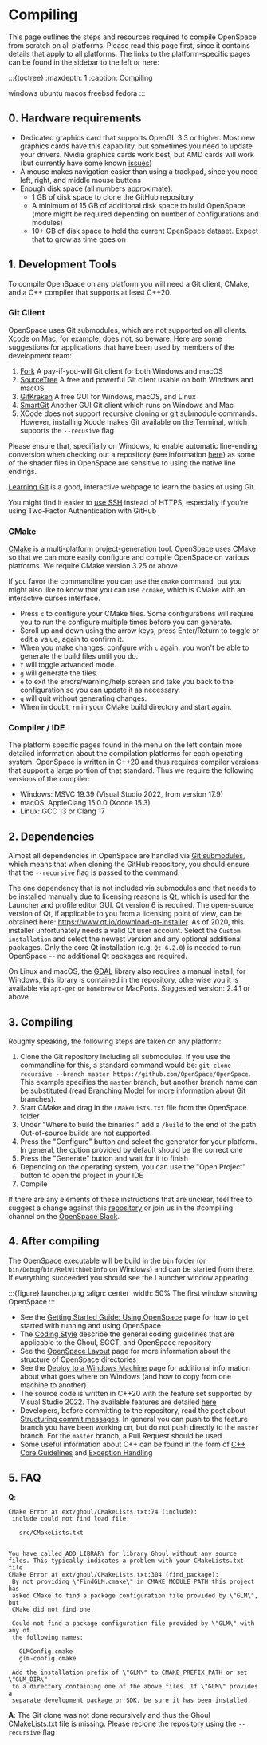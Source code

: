 # Compiling
This page outlines the steps and resources required to compile OpenSpace from scratch on all platforms. Please read this page first, since it contains details that apply to all platforms. The links to the platform-specific pages can be found in the sidebar to the left or here:

:::{toctree}
:maxdepth: 1
:caption: Compiling

windows
ubuntu
macos
freebsd
fedora
:::


## 0. Hardware requirements
  - Dedicated graphics card that supports OpenGL 3.3 or higher. Most new graphics cards have this capability, but sometimes you need to update your drivers. Nvidia graphics cards work best, but AMD cards will work (but currently have some known [issues](https://github.com/OpenSpace/OpenSpace/labels/GPU%3A%20AMD))
  - A mouse makes navigation easier than using a trackpad, since you need left, right, and middle mouse buttons
  - Enough disk space (all numbers approximate):
    - 1 GB of disk space to clone the GitHub repository
    - A minimum of 15 GB of additional disk space to build OpenSpace (more might be required depending on number of configurations and modules)
    - 10+ GB of disk space to hold the current OpenSpace dataset. Expect that to grow as time goes on


## 1. Development Tools
To compile OpenSpace on any platform you will need a Git client, CMake, and a C++ compiler that supports at least C++20.

### Git Client
OpenSpace uses Git submodules, which are not supported on all clients. Xcode on Mac, for example, does not, so beware. Here are some suggestions for applications that have been used by members of the development team:
  1. [Fork](https://git-fork.com) A pay-if-you-will Git client for both Windows and macOS
  1. [SourceTree](http://www.sourcetreeapp.com) A free and powerful Git client usable on both Windows and macOS
  1. [GitKraken](https://www.gitkraken.com) A free GUI for Windows, macOS, and Linux
  1. [SmartGit](http://www.syntevo.com/smartgit/) Another GUI Git client which runs on Windows and Mac
  1. XCode does not support recursive cloning or git submodule commands. However, installing Xcode makes Git available on the Terminal, which supports the `--recusive` flag

Please ensure that, specifially on Windows, to enable automatic line-ending conversion when checking out a repository (see information [here](https://docs.github.com/en/get-started/getting-started-with-git/configuring-git-to-handle-line-endings)) as some of the shader files in OpenSpace are sensitive to using the native line endings.

[Learning Git](http://pcottle.github.io/learnGitBranching) is a good, interactive webpage to learn the basics of using Git.

You might find it easier to [use SSH](https://help.github.com/articles/generating-an-ssh-key/) instead of HTTPS, especially if you're using Two-Factor Authentication with GitHub


### CMake
[CMake](http://www.cmake.org) is a multi-platform project-generation tool. OpenSpace uses CMake so that we can more easily configure and compile OpenSpace on various platforms. We require CMake version 3.25 or above.

If you favor the commandline you can use the `cmake` command, but you might also like to know that you can use `ccmake`, which is CMake with an interactive curses interface.
  - Press `c` to configure your CMake files. Some configurations will require you to run the configure multiple times before you can generate.
  - Scroll up and down using the arrow keys, press Enter/Return to toggle or edit a value, again to confirm it.
  - When you make changes, confgure with `c` again: you won't be able to generate the build files until you do.
  - `t` will toggle advanced mode.
  - `g` will generate the files.
  - `e` to exit the errors/warning/help screen and take you back to the configuration so you can update it as necessary.
  - `q` will quit without generating changes.
  - When in doubt, `rm` in your CMake build directory and start again.


### Compiler / IDE
The platform specific pages found in the menu on the left contain more detailed information about the compilation platforms for each operating system. OpenSpace is written in C++20 and thus requires compiler versions that support a large portion of that standard. Thus we require the following versions of the compiler:
  - Windows: MSVC 19.39 (Visual Studio 2022, from version 17.9)
  - macOS: AppleClang 15.0.0 (Xcode 15.3)
  - Linux: GCC 13 or Clang 17


## 2. Dependencies
Almost all dependencies in OpenSpace are handled via [Git submodules](https://git-scm.com/book/en/v2/Git-Tools-Submodules), which means that when cloning the GitHub repository, you should ensure that the `--recursive` flag is passed to the command.

The one dependency that is not included via submodules and that needs to be installed manually due to licensing reasons is [Qt](https://www.qt.io/download), which is used for the Launcher and profile editor GUI. Qt version 6 is required. The open-source version of Qt, if applicable to you from a licensing point of view, can be obtained here: https://www.qt.io/download-qt-installer. As of 2020, this installer unfortunately needs a valid Qt user account. Select the `Custom installation` and select the newest version and any optional additional packages. Only the core Qt installation (e.g. `Qt 6.2.0`) is needed to run OpenSpace -- no additional Qt packages are required.

On Linux and macOS, the [GDAL](http://www.gdal.org/) library also requires a manual install, for Windows, this library is contained in the repository, otherwise you it is available via `apt-get` or `homebrew` or MacPorts. Suggested version: 2.4.1 or above


## 3. Compiling
Roughly speaking, the following steps are taken on any platform:

  1. Clone the Git repository including all submodules. If you use the commandline for this, a standard command would be: `git clone --recursive --branch master https://github.com/OpenSpace/OpenSpace`. This example specifies the `master` branch, but another branch name can be substituted (read [Branching Model](http://nvie.com/posts/a-successful-git-branching-model) for more information about Git branches).
  1. Start CMake and drag in the `CMakeLists.txt` file from the OpenSpace folder
  1. Under "Where to build the binaries:" add a `/build` to the end of the path. Out-of-source builds are not supported.
  1. Press the "Configure" button and select the generator for your platform. In general, the option provided by default should be the correct one
  1. Press the "Generate" button and wait for it to finish
  1. Depending on the operating system, you can use the "Open Project" button to open the project in your IDE
  1. Compile

If there are any elements of these instructions that are unclear, feel free to suggest a change against this [repository](https://github.com/OpenSpace/OpenSpace-Docs) or join us in the #compiling channel on the [OpenSpace Slack](https://openspacesupport.slack.com).

## 4. After compiling
The OpenSpace executable will be build in the `bin` folder (or `bin/Debug`/`bin/RelWithDebInfo` on Windows) and can be started from there. If everything succeeded you should see the Launcher window appearing:

:::{figure} launcher.png
:align: center
:width: 50%
The first window showing OpenSpace
:::

  - See the [Getting Started Guide: Using OpenSpace](/getting-started/getting-started/index) page for how to get started with running and using OpenSpace
  - The [Coding Style](../coding-style) describe the general coding guidelines that are applicable to the Ghoul, SGCT, and OpenSpace repository
  - See the [OpenSpace Layout](../folder-layout) page for more information about the structure of OpenSpace directories
  - See the [Deploy to a Windows Machine](../deploying-windows) page for additional information about what goes where on Windows (and how to copy from one machine to another).
  - The source code is written in C++20 with the feature set supported by Visual Studio 2022. The available features are detailed [here](https://docs.microsoft.com/en-us/cpp/visual-cpp-language-conformance)
  - Developers, before committing to the repository, read the post about [Structuring commit messages](http://tbaggery.com/2008/04/19/a-note-about-git-commit-messages.html). In general you can push to the feature branch you have been working on, but do not push directly to the `master` branch. For the `master` branch, a Pull Request should be used
  - Some useful information about C++ can be found in the form of [C++ Core Guidelines](https://github.com/isocpp/CppCoreGuidelines/blob/master/CppCoreGuidelines.md) and [Exception Handling](https://isocpp.org/wiki/faq/exceptions)


## 5. FAQ
**Q**:
```
CMake Error at ext/ghoul/CMakeLists.txt:74 (include):
 include could not find load file:

   src/CMakeLists.txt


You have called ADD_LIBRARY for library Ghoul without any source files. This typically indicates a problem with your CMakeLists.txt file
CMake Error at ext/ghoul/CMakeLists.txt:304 (find_package):
 By not providing \"FindGLM.cmake\" in CMAKE_MODULE_PATH this project has
 asked CMake to find a package configuration file provided by \"GLM\", but
 CMake did not find one.

 Could not find a package configuration file provided by \"GLM\" with any of
 the following names:

   GLMConfig.cmake
   glm-config.cmake

 Add the installation prefix of \"GLM\" to CMAKE_PREFIX_PATH or set \"GLM_DIR\"
 to a directory containing one of the above files. If \"GLM\" provides a
 separate development package or SDK, be sure it has been installed.
```

**A**: The Git clone was not done recursively and thus the Ghoul CMakeLists.txt file is missing. Please reclone the repository using the `--recursive` flag
